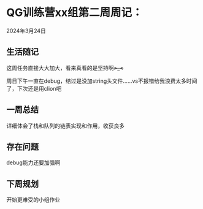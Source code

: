 # QG训练营xx组第二周周记：
2024年3月24日

## 生活随记

这周任务直接大大加大，看来真看的是坚持啊~~>_<~~ 

周日下午一直在debug，结过是没加string头文件……vs不报错给我浪费太多时间了，下次还是用clion吧

## 一周总结

详细体会了栈和队列的链表实现和作用，收获良多

## 存在问题

debug能力还要加强啊

## 下周规划

开始更难受的小组作业

